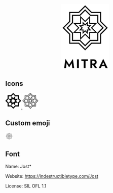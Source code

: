 <div align="center">
  <img src="./logo-black-text.svg" alt="Mitra logo" width="150">
</div>

## Icons

<a href="./logo.svg">
  <img src="./logo.svg" width="50">
</a>

<a href="./logo-line.svg">
  <img src="./logo-line.svg" width="50">
</a>

## Custom emoji

<a href="./logo-line-emoji.png">
  <img src="./logo-line-emoji.png" width="24">
</a>

## Font

Name: Jost*

Website: https://indestructibletype.com/Jost

License: SIL OFL 1.1
